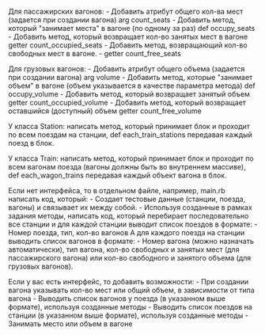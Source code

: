 Для пассажирских вагонов:
	- Добавить атрибут общего кол-ва мест (задается при создании вагона)      arg count_seats
	- Добавить метод, который "занимает места"  в вагоне (по одному за раз)   def occupy_seats
	- Добавить метод, который возвращает кол-во занятых мест в вагоне         getter count_occupied_seats
	- Добавить метод, возвращающий кол-во свободных мест в вагоне. -          getter count_free_seats

Для грузовых вагонов:
	- Добавить атрибут общего объема (задается при создании вагона)                                     arg  volume
	- Добавить метод, которые "занимает объем" в вагоне (объем указывается в качестве параметра метода) def occupy_volume
	- Добавить метод, который возвращает занятый объем                                                  getter  count_occupied_volume
	- Добавить метод, который возвращает оставшийся (доступный) объем                                   getter  count_free_volume

У класса Station:
	написать метод, который принимает блок и проходит по всем поездам на станции,                                        def each_train_stations
	передавая каждый поезд в блок.                                                            

У класса Train:
 	написать метод, который принимает блок и проходит по всем вагонам поезда (вагоны должны быть во внутреннем массиве), def each_wagon_trains
 	передавая каждый объект вагона в блок.                                                                                

Если нет интерфейса, то в отдельном файле, например, main.rb написать код, который:
	- Создает тестовые данные (станции, поезда, вагоны) и связывает их между собой.
	- Используя созданные в рамках задания методы, написать код, 
		который перебирает последовательно все станции и для каждой станции выводит список поездов в формате:
	      - Номер поезда, тип, кол-во вагонов
		А для каждого поезда на станции выводить список вагонов в формате:
	      - Номер вагона (можно назначать автоматически), тип вагона, 
	      	кол-во свободных и занятых мест (для пассажирского вагона) или кол-во свободного и занятого объема (для грузовых вагонов).

Если у вас есть интерфейс, то добавить возможности:
	- При создании вагона указывать кол-во мест или общий объем, в зависимости от типа вагона
	- Выводить список вагонов у поезда (в указанном выше формате), используя созданные методы
	- Выводить список поездов на станции (в указанном выше формате), используя  созданные методы
	- Занимать место или объем в вагоне